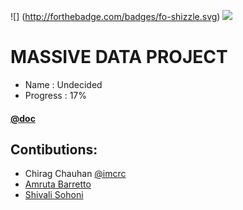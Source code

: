![] (http://forthebadge.com/badges/fo-shizzle.svg)
![](http://img.shields.io/badge/unicorn-approved-ff69b4.svg?style=flat)


MASSIVE DATA PROJECT
===================

- Name : Undecided
- Progress : 17%


#### [@doc](https://docs.google.com/a/nyu.edu/document/d/1P9DbT8kY1V2rbHVhRKNeg7vVxDurw1RVD0KoUqeJF6g)


Contibutions:
------------

- Chirag Chauhan [@imcrc](http://twitter.com/imcrc)
- [Amruta Barretto](http://www.github.com/amrutabarretto)
- [Shivali Sohoni](http://www.github.com/shivalisohoni)

